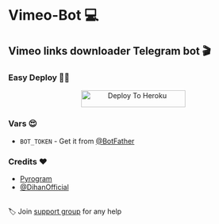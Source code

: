 # Vimeo-Bot 💻

## Vimeo links downloader Telegram bot 🎬

### Easy Deploy 🏃‍♂

<p align="center"><a href="https://heroku.com/deploy?template=https://github.com/dihanofficial/Vimeo-Bot"> <img src="https://img.shields.io/badge/Deploy%20To%20Heroku-blueviolet?style=for-the-badge&logo=heroku" width="210" height="34.45" alt="Deploy To Heroku"/></a></p>

### Vars 😍

- `BOT_TOKEN` - Get it from [@BotFather](https://t.me/BotFather)

### Credits ❤

- [Pyrogram](https://github.com/pyrogram)
- [@DihanOfficial](https://github.com/dihanofficial)

<br>🏷 Join [support group](https://t.me/dihan_official) for any help

